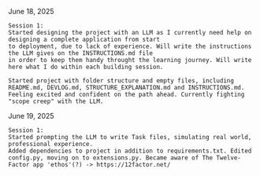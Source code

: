 June 18, 2025

    Session 1:
    Started designing the project with an LLM as I currently need help on designing a complete application from start
    to deployment, due to lack of experience. Will write the instructions the LLM gives on the INSTRUCTIONS.md file
    in order to keep them handy throught the learning journey. Will write here what I do within each building session.

    Started project with folder structure and empty files, including README.md, DEVLOG.md, STRUCTURE_EXPLANATION.md and INSTRUCTIONS.md. Feeling excited and confident on the path ahead. Currently fighting "scope creep" with the LLM.

June 19, 2025

    Session 1:
    Started prompting the LLM to write Task files, simulating real world, professional experience. 
    Added dependencies to project in addition to requirements.txt. Edited config.py, moving on to extensions.py. Became aware of The Twelve-Factor app 'ethos'(?) -> https://12factor.net/